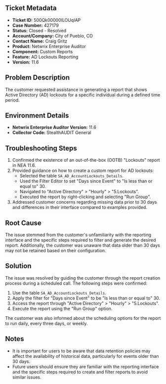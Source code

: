 ## Ticket Metadata
- **Ticket ID:** 500Qk00000ILOUqIAP
- **Case Number:** 427179
- **Status:** Closed - Resolved
- **Account/Company:** City of Pueblo, CO
- **Contact Name:** Craig Gritz
- **Product:** Netwrix Enterprise Auditor
- **Component:** Custom Reports
- **Feature:** AD Lockouts Reporting
- **Version:** 11.6

## Problem Description
The customer requested assistance in generating a report that shows Active Directory (AD) lockouts for a specific individual during a defined time period.

## Environment Details
- **Netwrix Enterprise Auditor Version:** 11.6
- **Collector Code:** StealthAUDIT General

## Troubleshooting Steps
1. Confirmed the existence of an out-of-the-box (OOTB) "Lockouts" report in NEA 11.6.
2. Provided guidance on how to create a custom report for AD lockouts:
   - Selected the table `SA_AD_AccountLockouts_Details`.
   - Used the Filter Editor to set "Days since Event" to "Is less than or equal to" 30.
   - Navigated to "Active Directory" > "Hourly" > "5.Lockouts".
   - Executed the report by right-clicking and selecting "Run Group".
3. Addressed customer concerns regarding missing data prior to 30 days and differences in their interface compared to examples provided.

## Root Cause
The issue stemmed from the customer's unfamiliarity with the reporting interface and the specific steps required to filter and generate the desired report. Additionally, the customer was unaware that data older than 30 days may not be retained based on their configuration.

## Solution
The issue was resolved by guiding the customer through the report creation process during a scheduled call. The following steps were confirmed:
1. Use the table `SA_AD_AccountLockouts_Details`.
2. Apply the filter for "Days since Event" to be "Is less than or equal to" 30.
3. Access the report through "Active Directory" > "Hourly" > "5.Lockouts".
4. Execute the report using the "Run Group" option.

The customer was also informed about the scheduling options for the report to run daily, every three days, or weekly.

## Notes
- It is important for users to be aware that data retention policies may affect the availability of historical data, particularly for events older than 30 days.
- Future users should ensure they are familiar with the reporting interface and the specific steps required to create and filter reports to avoid similar issues.
